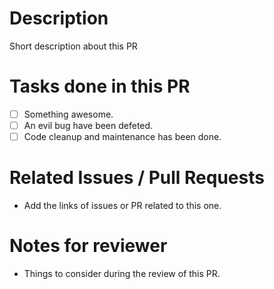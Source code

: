 # Description

Short description about this PR

# Tasks done in this PR
* [ ] Something awesome.
* [ ] An evil bug have been defeted.
* [ ] Code cleanup and maintenance has been done.

# Related Issues / Pull Requests
- Add the links of issues or PR related to this one.
# Notes for reviewer
 - Things to consider during the review of this PR.